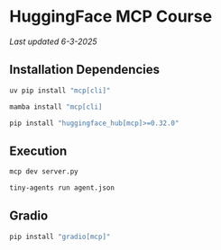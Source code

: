 # HuggingFace MCP Course
_Last updated 6-3-2025_

## Installation Dependencies
```bash
uv pip install "mcp[cli]"

mamba install "mcp[cli]
```

```bash
pip install "huggingface_hub[mcp]>=0.32.0"

```

## Execution
```bash
mcp dev server.py

```

```bash
tiny-agents run agent.json
```

## Gradio
```bash
pip install "gradio[mcp]"
```
